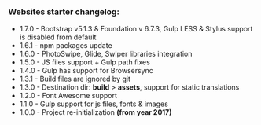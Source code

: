 ### Websites starter changelog:

* 1.7.0 - Bootstrap v5.1.3 & Foundation v 6.7.3, Gulp LESS & Stylus support is disabled from default
* 1.6.1 - npm packages update
* 1.6.0 - PhotoSwipe, Glide, Swiper libraries integration
* 1.5.0 - JS files support + Gulp path fixes
* 1.4.0 - Gulp has support for Browsersync
* 1.3.1 - Build files are ignored by git
* 1.3.0 - Destination dir: **build** > **assets**, support for static translations
* 1.2.0 - Font Awesome support
* 1.1.0 - Gulp support for js files, fonts & images
* 1.0.0 - Project re-initialization **(from year 2017)**